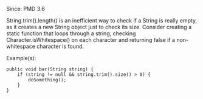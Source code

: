 Since: PMD 3.6

String.trim().length() is an inefficient way to check if a String is really empty, as it
creates a new String object just to check its size. Consider creating a static function that
loops through a string, checking Character.isWhitespace() on each character and returning
false if a non-whitespace character is found.

Example(s):
```
public void bar(String string) {
	if (string != null && string.trim().size() > 0) {
		doSomething();
	}
}
```
